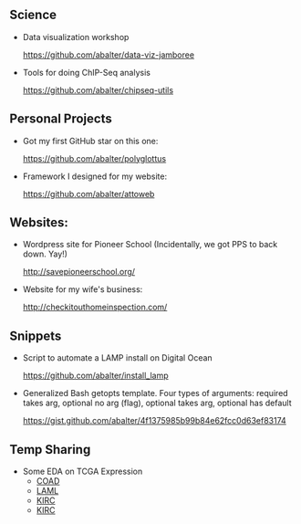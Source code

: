 Science
-----------------

-   Data visualization workshop

    <https://github.com/abalter/data-viz-jamboree>

-   Tools for doing ChIP-Seq analysis

    <https://github.com/abalter/chipseq-utils>
    
Personal Projects
----------------

-   Got my first GitHub star on this one:

    <https://github.com/abalter/polyglottus>
    
-   Framework I designed for my website:    

    <https://github.com/abalter/attoweb>

Websites:
---------

-   Wordpress site for Pioneer School (Incidentally, we got PPS to back
    down. Yay!)

    <http://savepioneerschool.org/>

-   Website for my wife's business:

    <http://checkitouthomeinspection.com/>

Snippets
--------

-   Script to automate a LAMP install on Digital Ocean

    <https://github.com/abalter/install_lamp>

-   Generalized Bash getopts template. Four types of arguments: required
    takes arg, optional no arg (flag), optional takes arg, optional has
    default

    <https://gist.github.com/abalter/4f1375985b99b84e62fcc0d63ef83174>
    
Temp Sharing
------------

-  Some EDA on TCGA Expression
    -  [COAD](http://htmlpreview.github.io/?https://raw.githubusercontent.com/abalter/mywebsite/master/content/tcga_sample_counts_EDA_isb-COAD.nb.html)
    -  [LAML](http://htmlpreview.github.io/?https://raw.githubusercontent.com/abalter/mywebsite/master/content/tcga_sample_counts_EDA_isb-LAML.nb.html)
    -  [KIRC](http://htmlpreview.github.io/?https://raw.githubusercontent.com/abalter/mywebsite/master/content/tcga_sample_counts_EDA_isb-KIRC.nb.html)
    -  [KIRC](../content/tcga_sample_counts_EDA_isb-KIRC.nb.html)
